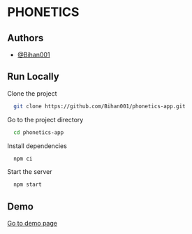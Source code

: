 # PHONETICS


## Authors

- [@Bihan001](https://www.github.com/Bihan001)


## Run Locally

Clone the project

```bash
  git clone https://github.com/Bihan001/phonetics-app.git
```

Go to the project directory

```bash
  cd phonetics-app
```

Install dependencies

```bash
  npm ci
```

Start the server

```bash
  npm start
```

## Demo

[Go to demo page](https://phonetics-app.vercel.app)

